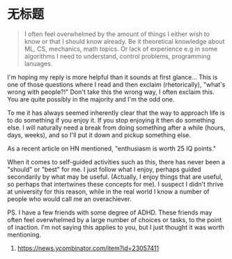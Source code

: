 # 无标题

<!--
ID: 06ef6503-35b3-44f1-9a76-8582195dcc05
Status: draft
Date: 2020-07-29T23:37:30
Modified: 2020-07-29T23:37:30
wp_id: 1752
-->

> I often feel overwhelmed by the amount of things I either wish to know or that I should know already.
> Be it theoretical knowledge about ML, CS, mechanics, math topics. Or lack of experience e.g in some algorithms I need to understand, control problems, programming lanuages.

I'm hoping my reply is more helpful than it sounds at first glance... This is one of those questions where I read and then exclaim (rhetorically), "what's wrong with people?!"
Don't take this the wrong way, I often exclaim this. You are quite possibly in the majority and I'm the odd one.

To me it has always seemed inherently clear that the way to approach life is to do something if you enjoy it. If you stop enjoying it then do something else. I will naturally need a break from doing something after a while (hours, days, weeks), and so I'll put it down and pickup something else.

As a recent article on HN mentioned, "enthusiasm is worth 25 IQ points."

When it comes to self-guided activities such as this, there has never been a "should" or "best" for me. I just follow what I enjoy, perhaps guided secondarily by what may be useful. (Actually, I enjoy things that are useful, so perhaps that intertwines these concepts for me). I suspect I didn't thrive at university for this reason, while in the real world I know a number of people who would call me an overachiever.

PS. I have a few friends with some degree of ADHD. These friends may often feel overwhelmed by a large number of choices or tasks, to the point of inaction. I'm not saying this applies to you, but I just thought it was worth mentioning.

1. https://news.ycombinator.com/item?id=23057411